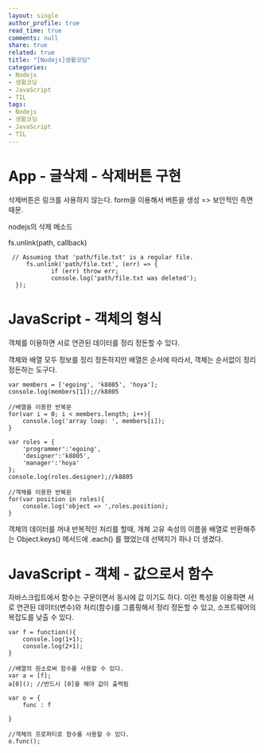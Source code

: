 ```yaml
---
layout: single
author_profile: true
read_time: true
comments: null
share: true
related: true
title: "[Nodejs]생활코딩"
categories:
- Nodejs
- 생활코딩
- JavaScript
- TIL
tags:
- Nodejs
- 생활코딩
- JavaScript
- TIL
---
```


# App - 글삭제 - 삭제버튼 구현

삭제버튼은 링크를 사용하지 않는다.
form을 이용해서 버튼을 생성 => 보안적인 측면 때문.

nodejs의 삭제 메소드

fs.unlink(path, callback)

```
 // Assuming that 'path/file.txt' is a regular file.
	 fs.unlink('path/file.txt', (err) => {
			if (err) throw err;
			console.log('path/file.txt was deleted');
  });
```

# JavaScript - 객체의 형식

객체를 이용하면 서로 연관된 데이터를 정리 정돈할 수 있다.

객체와 배열 모두 정보를 정리 정돈하지만 배열은 순서에 따라서, 객체는 순서없이 정리정돈하는 도구다.

```
var members = ['egoing', 'k8805', 'hoya'];
console.log(members[1]);//k8805

//배열을 이용한 반복문
for(var i = 0; i < members.length; i++){
    console.log('array loop: ', members[i]);
}

var roles = {
    'programmer':'egoing',
    'designer':'k8805',
    'manager':'hoya'
};
console.log(roles.designer);//k8805

//객체를 이용한 반복문
for(var position in roles){
    console.log('object => ',roles.position);
}
```

객체의  데이터를  꺼내 반복적인 처리를 할때,
개체 고유 속성의 이름을 배열로 반환해주는 Object.keys()  메서드에 .each() 를 했었는데
선택지가 하나 더 생겼다.

# JavaScript - 객체 - 값으로서 함수
자바스크립트에서 함수는 구문이면서 동시에 값 이기도 하다. 이런 특성을 이용하면 서로 연관된 데이터(변수)와 처리(함수)를 그룹핑해서 정리 정돈할 수 있고,
소프트웨어의 복잡도를 낮출 수 있다.

```
var f = function(){
    console.log(1+1);
    console.log(2+1);
}

//배열의 원소로써 함수를 사용할 수 있다.
var a = [f];
a[0](); //반드시 [0]을 해야 값이 출력됨

var o = {
    func : f

}

//객체의 프로퍼티로 함수를 사용할 수 있다.
o.func();
```
